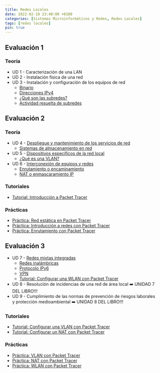```yaml
---
title: Redes Locales
date: 2022-02-10 23:40:00 +0100
categories: [Sistemas Microinformáticos y Redes, Redes Locales]
tags: [redes locales]
pin: true
---
```


<!--<style>
  .post h1, .post-content h2, .post-content h3, .post-content h4{
    color: #6a040f;
  }
</style>-->

## Evaluación 1

### Teoría

- UD 1 - Caracterización de una LAN
- UD 2 - Instalación física de una red
- UD 3 - Instalación y configuración de los equipos de red
    - [Binario](/posts/binario/)
    - [Direcciones IPv4](/posts/direcciones-ipv4/)
    - [¿Qué son las subredes?](/posts/subredes/)
    - [Actividad resuelta de subredes](/posts/actividad-resuelta-subredes/)

## Evaluación 2

### Teoría

- UD 4 - [Despliegue y mantenimiento de los servicios de red](/posts/despliegue-mantenimiento-de-los-servicios-de-red/)
    - [Sistemas de almacenamiento en red](/posts/teoria-sistemas-de-almacenamiento-en-red/)
- UD 5 - [Dispositivos específicos de la red local](/posts/dispositivos-especificos-de-la-red-local/)
    - [¿Qué es una VLAN?](/posts/vlan/)
- UD 6 - [Interconexión de equipos y redes](/posts/interconexion-de-equipos-y-redes/)
    - [Enrutamiento o encaminamiento](/posts/enrutamiento/)
    - [NAT o enmascaramiento IP](/posts/nat/)

### Tutoriales

- [Tutorial: Introducción a Packet Tracer](/posts/tutorial-introduccion-a-packet-tracer/)

### Prácticas

- [Práctica: Red estática en Packet Tracer](/posts/practica-packet-tracer-red-estatica/)
- [Práctica: Introducción a redes con Packet Tracer](/posts/practica-introduccion-packet-tracer/)
- [Práctica: Enrutamiento con Packet Tracer](/posts/practica-enrutamiento-con-packet-tracer)

## Evaluación 3

- UD 7 - [Redes mixtas integradas](/posts/redes-mixtas-integradas/)
    - [Redes inalámbricas](/posts/redes-inalambricas/)
    - [Protocolo IPv6](/posts/protocolo-ipv6/)
    - [VPN](/posts/vpn/)
    - [Tutorial: Configurar una WLAN con Packet Tracer](/posts/tutorial-wlan-packet-tracer)
- UD 8 - Resolución de incidencias de una red de área local ➡️ UNIDAD 7 DEL LIBRO!!!
- UD 9 - Cumplimiento de las normas de prevención de riesgos laborales y protección medioambiental ➡️ UNIDAD 8 DEL LIBRO!!!

### Tutoriales

- [Tutorial: Configurar una VLAN con Packet Tracer](/posts/tutorial-vlan-packet-tracer)
- [Tutorial: Configurar un NAT con Packet Tracer](/posts/tutorial-nat-estatico-packet-tracer)

### Prácticas

- [Práctica: VLAN con Packet Tracer](/posts/practica-vlan-packet-tracer)
- [Práctica: NAT con Packet Tracer](/posts/practica-nat-packet-tracer)
- [Práctica: WLAN con Packet Tracer](/posts/practica-wlan-packet-tracer)

